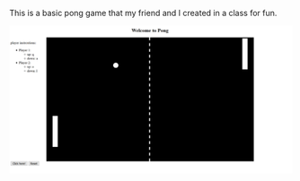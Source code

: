 This is a basic pong game that my friend and I created in a class for fun.


![image](screenshots/image.png "main screenshot")
